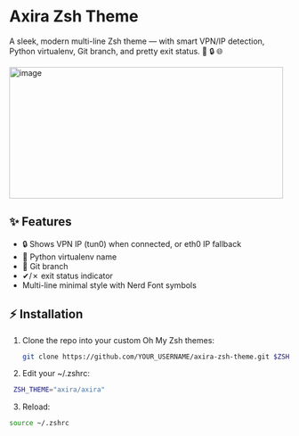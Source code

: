 # Axira Zsh Theme

A sleek, modern multi-line Zsh theme — with smart VPN/IP detection, Python virtualenv, Git branch, and pretty exit status. 🐍 🔒 🌐

<img width="492" height="236" alt="image" src="https://github.com/user-attachments/assets/85d713c5-4156-42a5-8750-c0ab55ff8dcf" />


## ✨ Features

- 🔒 Shows VPN IP (tun0) when connected, or eth0 IP fallback
- 🐍 Python virtualenv name
- 🌿 Git branch
- ✔/✗ exit status indicator
- Multi-line minimal style with Nerd Font symbols

## ⚡️ Installation

1. Clone the repo into your custom Oh My Zsh themes:
   ```bash
   git clone https://github.com/YOUR_USERNAME/axira-zsh-theme.git $ZSH_CUSTOM/themes/axira
   ```
2. Edit your ~/.zshrc:
  ```bash
   ZSH_THEME="axira/axira"
  ```
3. Reload:
  ```bash
  source ~/.zshrc
  ```
 

      
